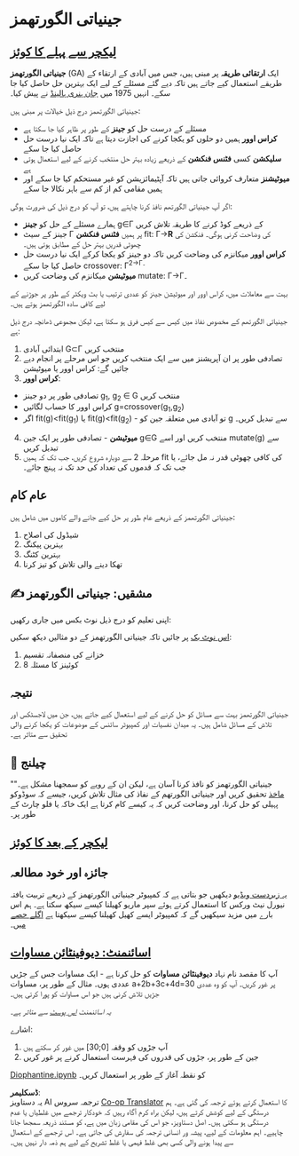 <!--
CO_OP_TRANSLATOR_METADATA:
{
  "original_hash": "893aa368cb485da704b466a0f3775587",
  "translation_date": "2025-08-26T09:54:06+00:00",
  "source_file": "lessons/6-Other/21-GeneticAlgorithms/README.md",
  "language_code": "ur"
}
-->
# جینیاتی الگورتھمز

## [لیکچر سے پہلے کا کوئز](https://red-field-0a6ddfd03.1.azurestaticapps.net/quiz/121)

**جینیاتی الگورتھمز** (GA) ایک **ارتقائی طریقہ** پر مبنی ہیں، جس میں آبادی کے ارتقاء کے طریقے استعمال کیے جاتے ہیں تاکہ دیے گئے مسئلے کے لیے ایک بہترین حل حاصل کیا جا سکے۔ انہیں 1975 میں [جان ہنری ہالینڈ](https://wikipedia.org/wiki/John_Henry_Holland) نے پیش کیا۔

جینیاتی الگورتھمز درج ذیل خیالات پر مبنی ہیں:

* مسئلے کے درست حل کو **جینز** کے طور پر ظاہر کیا جا سکتا ہے
* **کراس اوور** ہمیں دو حلوں کو یکجا کرنے کی اجازت دیتا ہے تاکہ ایک نیا درست حل حاصل کیا جا سکے
* **سلیکشن** کسی **فٹنس فنکشن** کے ذریعے زیادہ بہتر حل منتخب کرنے کے لیے استعمال ہوتی ہے
* **میوٹیشنز** متعارف کروائی جاتی ہیں تاکہ آپٹیمائزیشن کو غیر مستحکم کیا جا سکے اور ہمیں مقامی کم از کم سے باہر نکالا جا سکے

اگر آپ جینیاتی الگورتھم نافذ کرنا چاہتے ہیں، تو آپ کو درج ذیل کی ضرورت ہوگی:

* ہمارے مسئلے کے حل کو **جینز** g∈Γ کے ذریعے کوڈ کرنے کا طریقہ تلاش کریں
* جینز کے سیٹ Γ پر ہمیں **فٹنس فنکشن** fit: Γ→**R** کی وضاحت کرنی ہوگی۔ فنکشن کی چھوٹی قدریں بہتر حل کے مطابق ہوتی ہیں۔
* **کراس اوور** میکانزم کی وضاحت کریں تاکہ دو جینز کو یکجا کرکے ایک نیا درست حل حاصل کیا جا سکے crossover: Γ<sup>2</sub>→Γ۔
* **میوٹیشن** میکانزم کی وضاحت کریں mutate: Γ→Γ۔

بہت سے معاملات میں، کراس اوور اور میوٹیشن جینز کو عددی ترتیب یا بٹ ویکٹر کے طور پر جوڑنے کے لیے کافی سادہ الگورتھمز ہوتے ہیں۔

جینیاتی الگورتھم کے مخصوص نفاذ میں کیس سے کیس فرق ہو سکتا ہے، لیکن مجموعی ڈھانچہ درج ذیل ہے:

1. ابتدائی آبادی G⊂Γ منتخب کریں
2. تصادفی طور پر ان آپریشنز میں سے ایک منتخب کریں جو اس مرحلے پر انجام دیے جائیں گے: کراس اوور یا میوٹیشن
3. **کراس اوور**:
  * تصادفی طور پر دو جینز g<sub>1</sub>, g<sub>2</sub> ∈ G منتخب کریں
  * کراس اوور کا حساب لگائیں g=crossover(g<sub>1</sub>,g<sub>2</sub>)
  * اگر fit(g)<fit(g<sub>1</sub>) یا fit(g)<fit(g<sub>2</sub>) - تو آبادی میں متعلقہ جین کو g سے تبدیل کریں۔
4. **میوٹیشن** - تصادفی طور پر ایک جین g∈G منتخب کریں اور اسے mutate(g) سے تبدیل کریں
5. مرحلہ 2 سے دوبارہ شروع کریں، جب تک کہ ہمیں fit کی کافی چھوٹی قدر نہ مل جائے، یا جب تک کہ قدموں کی تعداد کی حد تک نہ پہنچ جائے۔

## عام کام

جینیاتی الگورتھمز کے ذریعے عام طور پر حل کیے جانے والے کاموں میں شامل ہیں:

1. شیڈول کی اصلاح
1. بہترین پیکنگ
1. بہترین کٹنگ
1. تھکا دینے والی تلاش کو تیز کرنا

## ✍️ مشقیں: جینیاتی الگورتھمز

اپنی تعلیم کو درج ذیل نوٹ بکس میں جاری رکھیں:

[اس نوٹ بک](../../../../../lessons/6-Other/21-GeneticAlgorithms/Genetic.ipynb) پر جائیں تاکہ جینیاتی الگورتھمز کے دو مثالیں دیکھ سکیں:

1. خزانے کی منصفانہ تقسیم
1. 8 کوئینز کا مسئلہ

## نتیجہ

جینیاتی الگورتھمز بہت سے مسائل کو حل کرنے کے لیے استعمال کیے جاتے ہیں، جن میں لاجسٹکس اور تلاش کے مسائل شامل ہیں۔ یہ میدان نفسیات اور کمپیوٹر سائنس کے موضوعات کو یکجا کرنے والی تحقیق سے متاثر ہے۔

## 🚀 چیلنج

"جینیاتی الگورتھمز کو نافذ کرنا آسان ہے، لیکن ان کے رویے کو سمجھنا مشکل ہے۔" [ماخذ](https://wikipedia.org/wiki/Genetic_algorithm) تحقیق کریں اور جینیاتی الگورتھم کے نفاذ کی مثال تلاش کریں، جیسے کہ سوڈوکو پہیلی کو حل کرنا، اور وضاحت کریں کہ یہ کیسے کام کرتا ہے ایک خاکہ یا فلو چارٹ کے طور پر۔

## [لیکچر کے بعد کا کوئز](https://red-field-0a6ddfd03.1.azurestaticapps.net/quiz/221)

## جائزہ اور خود مطالعہ

[یہ زبردست ویڈیو](https://www.youtube.com/watch?v=qv6UVOQ0F44) دیکھیں جو بتاتی ہے کہ کمپیوٹر جینیاتی الگورتھمز کے ذریعے تربیت یافتہ نیورل نیٹ ورکس کا استعمال کرتے ہوئے سپر ماریو کھیلنا کیسے سیکھ سکتا ہے۔ ہم اس بارے میں مزید سیکھیں گے کہ کمپیوٹر ایسے کھیل کھیلنا کیسے سیکھتا ہے [اگلے حصے میں](../22-DeepRL/README.md)۔

## [اسائنمنٹ: دیوفینٹائن مساوات](../../../../../lessons/6-Other/21-GeneticAlgorithms/Diophantine.ipynb)

آپ کا مقصد نام نہاد **دیوفینٹائن مساوات** کو حل کرنا ہے - ایک مساوات جس کے جڑیں عددی ہوں۔ مثال کے طور پر، مساوات a+2b+3c+4d=30 پر غور کریں۔ آپ کو وہ عددی جڑیں تلاش کرنی ہیں جو اس مساوات کو پورا کرتی ہیں۔

*یہ اسائنمنٹ [اس پوسٹ](https://habr.com/post/128704/) سے متاثر ہے۔*

اشارے:

1. آپ جڑوں کو وقفہ [0;30] میں غور کر سکتے ہیں
1. جین کے طور پر، جڑوں کی قدروں کی فہرست استعمال کرنے پر غور کریں

[Diophantine.ipynb](../../../../../lessons/6-Other/21-GeneticAlgorithms/Diophantine.ipynb) کو نقطہ آغاز کے طور پر استعمال کریں۔

**ڈسکلیمر**:  
یہ دستاویز AI ترجمہ سروس [Co-op Translator](https://github.com/Azure/co-op-translator) کا استعمال کرتے ہوئے ترجمہ کی گئی ہے۔ ہم درستگی کے لیے کوشش کرتے ہیں، لیکن براہ کرم آگاہ رہیں کہ خودکار ترجمے میں غلطیاں یا عدم درستگی ہو سکتی ہیں۔ اصل دستاویز، جو اس کی مقامی زبان میں ہے، کو مستند ذریعہ سمجھا جانا چاہیے۔ اہم معلومات کے لیے، پیشہ ور انسانی ترجمہ کی سفارش کی جاتی ہے۔ اس ترجمے کے استعمال سے پیدا ہونے والی کسی بھی غلط فہمی یا غلط تشریح کے لیے ہم ذمہ دار نہیں ہیں۔